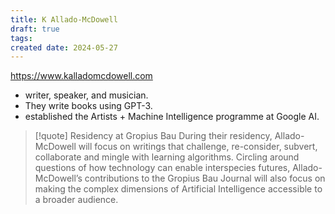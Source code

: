 ```yaml
---
title: K Allado-McDowell
draft: true
tags: 
created date: 2024-05-27
---
```

https://www.kalladomcdowell.com
- writer, speaker, and musician.
- They write books using GPT-3. 
- established the Artists + Machine Intelligence programme at Google AI.

> [!quote] Residency at Gropius Bau
> During their residency, Allado-McDowell will focus on writings that challenge, re-consider, subvert, collaborate and mingle with learning algorithms. Circling around questions of how technology can enable interspecies futures, Allado-McDowell’s contributions to the Gropius Bau Journal will also focus on making the complex dimensions of Artificial Intelligence accessible to a broader audience.

